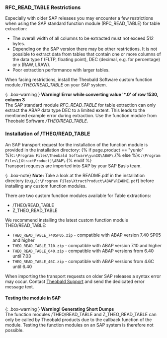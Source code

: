 ### RFC_READ_TABLE Restrictions
Especially with older SAP releases you may encounter a few restrictions when using the SAP standard function module (RFC_READ_TABLE) for table extraction:

- The overall width of all columns to be extracted must not exceed 512 bytes.
- Depending on the SAP version there may be other restrictions. 
  It is not possible to extract data from tables that contain one or more columns of the data type f (FLTP, floating point), DEC (decimal, e.g. for percentage) or x (RAW, LRAW).
- Poor extraction performance with larger tables.

When facing restrictions, install the Theobald Software custom function module */THEO/READ_TABLE* on your SAP system. 

{: .box-warning }
**Warning! Error while converting value '\*.0' of row 1530, column 3** <br>
The SAP standard module *RFC_READ_TABLE* for table extraction can only extract the ABAP data type DEC to a limited extent. This leads to the mentioned example error during extraction.
Use the function module from Theobald Software */THEO/READ_TABLE*.

### Installation of /THEO/READ_TABLE

An SAP transport request for the installation of the function module is provided in the installation directory: 
{% if page.product == "yunio" %}`C:\Program Files\Theobald Software\yunIO\ABAP\`.{% else %}`C:\Program Files\[XtractProduct]\ABAP\`.{% endif %}<br>
Transport requests are imported into SAP by your SAP Basis team.

{: .box-note}
**Note:** Take a look at the README.pdf in the installation directory (e.g.,`C:\Program Files\XtractProduct\ABAP\README.pdf`) before installing any custom function modules.

There are two custom function modules available for Table extractions: 
- /THEO/READ_TABLE
- Z_THEO_READ_TABLE

We recommend installing the latest custom function module THEO/READ_TABLE:
- `THEO_READ_TABLE_740SP05.zip` - compatible with ABAP version 7.40 SP05 and higher
- `THEO_READ_TABLE_710.zip` - compatible with ABAP version 7.10 and higher
- `THEO_READ_TABLE_640.zip` - compatible with ABAP versions from 6.40 until 7.03
- `THEO_READ_TABLE_46C.zip` - compatible with ABAP versions from 4.6C until 6.40


<!---
| Transport Request | SAP versions | Features |
| :------ |:--- | :--- |
| *THEO_READ_TABLE_740SP05.zip* | >= 7.40 SP5 | - WHERE Clause <br>- HAVING Clause <br>- INNER JOIN <br>- LEFT OUTER JOIN <br>- Conversion exits <br>- Aggregate functions <br>- SQL expressions (subqueries) <br>- Background jobs |
| *THEO_READ_TABLE_640.zip* | 6.40 to 7.40 SP04 | - WHERE Clause <br>- HAVING Clause <br>- INNER JOIN <br>- LEFT OUTER JOIN <br>- Conversion exits <br>- Aggregate functions <br>- Background jobs  |
| *THEO_READ_TABLE_46C.zip* | 4.6C to 6.40 | - WHERE Clause <br>- INNER JOIN <br>- LEFT OUTER JOIN <br>- Conversion exits <br>- Aggregate functions  |
| *Z_THEO_READ_TABLE.zip* | >= 7.40 SP5 | - WHERE Clause <br>- INNER JOIN <br>- LEFT OUTER JOIN <br>- Conversion exits <br>- Aggregate functions  |
| *Z_THEO_READ_TABLE-before_740SP05.zip* | < 7.40 SP5 | - WHERE Clause <br>- INNER JOIN <br>- LEFT OUTER JOIN <br>- Conversion exits <br>- Aggregate functions  |


| Transport Request | SAP versions | WHERE Clause | HAVING Clause | INNER JOIN | LEFT OUTER JOIN | Conversion exits | Aggregate functions | SQL expressions (subqueries) | Background jobs |
| :------ |:--- | :--- |
| *THEO_READ_TABLE_740SP05.zip* | >= 7.40 SP5 | - | -  | -  | -  | -  | -  | -  | -  |
| *THEO_READ_TABLE_640.zip* | 6.40 to 7.40 SP04 |  - | -  | -  | -  | -  | -  | -  | -  |
| *THEO_READ_TABLE_46C.zip* | 4.6C to 6.40 |  - | -  | -  | -  | -  | -  | -  | -  |
| *Z_THEO_READ_TABLE.zip* | >= 7.40 SP5 |  - | -  | -  | -  | -  | -  | -  | -  |
| *Z_THEO_READ_TABLE-before_740SP05.zip* | < 7.40 SP5 |  - | -  | -  | -  | -  | -  | -  | -  |


|  | *THEO_READ_TABLE_740SP05.zip* | *THEO_READ_TABLE_640.zip* | *THEO_READ_TABLE_46C.zip*  | *Z_THEO_READ_TABLE.zip* | *Z_THEO_READ_TABLE-before_740SP05.zip* |
| :------ |:--- | :--- |
|  SAP versions | >= 7.40 SP5 | 6.40 to 7.40 SP04 | 4.6C to 6.40 | >= 7.40 SP5 | 6.40 to 7.40 SP04 |
|  WHERE Clause | X | X | X | X | X |
|  HAVING Clause | X | X | - | X | X |
|  INNER JOIN | X | X | X | X | X |
|  LEFT OUTER JOIN | X | X | X | X | - |
|  Conversion exits | X | X | X | - | - |
|  Aggregate functions | X | X | X | X | X |
|  SQL expressions (subqueries) | X | - | - | X | - |
|  Background jobs| X | X | - | X | - | 
-->

When importing the transport requests on older SAP releases a syntax error may occur. Contact [Theobald Support](https://support.theobald-software.com) and send the dedicated error message text.

#### Testing the module in SAP

{: .box-warning }
**Warning! Generating Short Dumps** <br>
The function modules /THEO/READ_TABLE and Z_THEO_READ_TABLE can only be called by Theobald products due to the callback function of the module.
Testing the function modules on an SAP system is therefore not possible.

